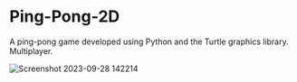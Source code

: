 # Ping-Pong-2D
A ping-pong game developed using Python and the Turtle graphics library. Multiplayer.

![Screenshot 2023-09-28 142214](https://github.com/dylan-govend/Ping-Pong-2D/assets/134143760/36fad58b-2c3d-45d0-9fd7-066597d76916)
